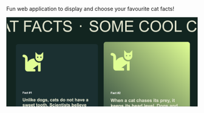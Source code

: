 Fun web application to display and choose your favourite cat facts!

![Cat: Screenshot_2024-02-25_at_10.59.26_pm.png](assets/pic.png)
